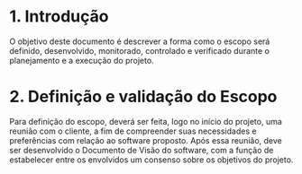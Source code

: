 # 1. Introdução

O objetivo deste documento é descrever a forma como o escopo será definido, desenvolvido, monitorado, controlado e verificado durante o planejamento e a execução do projeto.

# 2. Definição e validação do Escopo

Para definição do escopo, deverá ser feita, logo no início do projeto, uma reunião com o cliente, a fim de compreender suas necessidades e preferências com relação ao software proposto. Após essa reunião, deve ser desenvolvido o Documento de Visão do software, com a função de estabelecer entre os envolvidos um consenso sobre os objetivos do projeto.